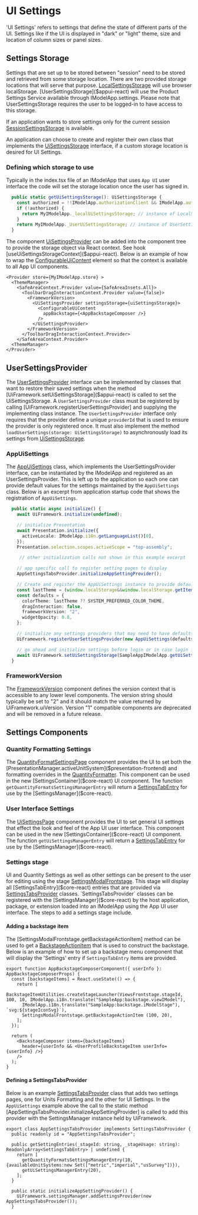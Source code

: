 # UI Settings

'UI Settings' refers to settings that define the state of different parts of the UI. Settings like if the UI is displayed in "dark" or "light" theme, size and location of column sizes or panel sizes.

## Settings Storage

Settings that are set up to be stored between "session" need to be stored and retrieved from some storage location. There are two provided storage locations that will serve that purpose. [LocalSettingsStorage]($core-react) will use browser localStorage. [UserSettingsStorage]($appui-react) will use the Product Settings Service available through IModelApp.settings. Please note that UserSettingsStorage requires the user to be logged-in to have access to this storage.

If an application wants to store settings only for the current session [SessionSettingsStorage]($core-react) is available.

An application can choose to create and register their own class that implements the [UiSettingsStorage]($core-react) interface, if a custom storage location is desired for UI Settings.

### Defining which storage to use

Typically in the index.tsx file of an IModelApp that uses `App UI` user interface the code will set the storage location once the user has signed in.

```ts
  public static getUiSettingsStorage(): UiSettingsStorage {
    const authorized = !!IModelApp.authorizationClient && IModelApp.authorizationClient.isAuthorized;
    if (!authorized) {
      return MyIModelApp._localUiSettingsStorage; // instance of LocalSettingsStorage
    }
    return MyIModelApp._UserUiSettingsStorage; // instance of UserSettingsStorage
  }
```

The component [UiSettingsProvider]($appui-react) can be added into the component tree to provide the storage object via React context. See hook [useUiSettingsStorageContext]($appui-react). Below is an example of how to wrap the [ConfigurableUiContent]($appui-react) element so that the context is available to all App UI components.

```tsx
<Provider store={MyIModelApp.store} >
  <ThemeManager>
    <SafeAreaContext.Provider value={SafeAreaInsets.All}>
      <ToolbarDragInteractionContext.Provider value={false}>
        <FrameworkVersion>
          <UiSettingsProvider settingsStorage={uiSettingsStorage}>
            <ConfigurableUiContent
              appBackstage={<AppBackstageComposer />}
            />
          </UiSettingsProvider>
        </FrameworkVersion>
      </ToolbarDragInteractionContext.Provider>
    </SafeAreaContext.Provider>
  <ThemeManager>
</Provider>
```

## UserSettingsProvider

The [UserSettingsProvider]($appui-react) interface can be implemented by classes that want to restore their saved settings when the method [UiFramework.setUiSettingsStorage]($appui-react) is called to set the UiSettingsStorage. A `UserSettingsProvider` class must be registered by calling [UiFramework.registerUserSettingsProvider] and supplying the implementing class instance. The `UserSettingsProvider` interface only requires that the provider define a unique `providerId` that is used to ensure the provider is only registered once. It must also implement the method `loadUserSettings(storage: UiSettingsStorage)` to asynchronously load its settings from [UiSettingsStorage]($core-react).

### AppUiSettings

The [AppUiSettings]($appui-react) class, which implements the UserSettingsProvider interface, can be instantiated by the IModelApp and registered as an UserSettingsProvider. This is left up to the application so each one can provide default values for the settings maintained by the `AppUiSettings` class. Below is an excerpt from application startup code that shows the registration of `AppUiSettings`.

```ts
  public static async initialize() {
    await UiFramework.initialize(undefined);

    // initialize Presentation
    await Presentation.initialize({
      activeLocale: IModelApp.i18n.getLanguageList()[0],
    });
    Presentation.selection.scopes.activeScope = "top-assembly";

     // other initialization calls not shown in this example excerpt

    // app specific call to register setting pages to display
    AppSettingsTabsProvider.initializeAppSettingProvider();

    // Create and register the AppUiSettings instance to provide default for ui settings in Redux store
    const lastTheme = (window.localStorage&&window.localStorage.getItem("uifw:defaultTheme"))??SYSTEM_PREFERRED_COLOR_THEME;
    const defaults = {
      colorTheme: lastTheme ?? SYSTEM_PREFERRED_COLOR_THEME,
      dragInteraction: false,
      frameworkVersion: "2",
      widgetOpacity: 0.8,
    };

    // initialize any settings providers that may need to have defaults set by iModelApp
    UiFramework.registerUserSettingsProvider(new AppUiSettings(defaults));

    // go ahead and initialize settings before login or in case login is by-passed
    await UiFramework.setUiSettingsStorage(SampleAppIModelApp.getUiSettingsStorage());
  }
```

### FrameworkVersion

The [FrameworkVersion]($appui-react) component defines the version context that is accessible to any lower level components. The version string should typically be set to "2" and it should match the value returned by UiFramework.uiVersion. Version "1" compatible components are deprecated and will be removed in a future release.

## Settings Components

### Quantity Formatting Settings

  The [QuantityFormatSettingsPage]($appui-react) component provides the UI to set both the [PresentationManager.activeUnitSystem]($presentation-frontend) and formatting overrides in the [QuantityFormatter]($frontend). This component can be used in the new [SettingsContainer]($core-react) UI component. The function `getQuantityFormatsSettingsManagerEntry` will return a [SettingsTabEntry]($core-react) for use by the [SettingsManager]($core-react).

### User Interface Settings

  The [UiSettingsPage]($appui-react) component provides the UI to set general UI settings that effect the look and feel of the App UI user interface. This component can be used in the new [SettingsContainer]($core-react) UI component. The function `getUiSettingsManagerEntry` will return a [SettingsTabEntry]($core-react) for use by the [SettingsManager]($core-react).

### Settings stage

UI and Quantity Settings as well as other settings can be present to the user for editing using the stage [SettingsModalFrontstage]($appui-react). This stage will display all [SettingsTabEntry]($core-react) entries that are provided via [SettingsTabsProvider]($core-react) classes. `SettingsTabsProvider` classes can be registered with the [SettingsManager]($core-react) by the host application, package, or extension loaded into an IModelApp using the App UI user interface. The steps to add a settings stage include.

#### Adding a backstage item

The [SettingsModalFrontstage.getBackstageActionItem] method can be used to get a [BackstageActionItem]($appui-abstract) that is used to construct the backstage. Below is an example of how to set up a backstage menu component that will display the 'Settings' entry if `SettingsTabEntry` items are provided.

```tsx
export function AppBackstageComposerComponent({ userInfo }: AppBackstageComposerProps) {
  const [backstageItems] = React.useState(() => {
    return [
      BackstageItemUtilities.createStageLauncher(ViewsFrontstage.stageId, 100, 10, IModelApp.i18n.translate("SampleApp:backstage.viewIModel"),
      IModelApp.i18n.translate("SampleApp:backstage.iModelStage"), `svg:${stageIconSvg}`),
      SettingsModalFrontstage.getBackstageActionItem (100, 20),
    ];
  });

  return (
    <BackstageComposer items={backstageItems}
      header={userInfo && <UserProfileBackstageItem userInfo={userInfo} />}
    />
  );
}
```

#### Defining a SettingsTabsProvider

Below is an example [SettingsTabsProvider]($core-react) class that adds two settings pages, one for Units Formatting and the other for UI Settings. In the `AppUiSettings` example above the call to the static method [AppSettingsTabsProvider.initializeAppSettingProvider] is called to add this provider with the SettingsManager instance held by UiFramework.

```tsx
export class AppSettingsTabsProvider implements SettingsTabsProvider {
  public readonly id = "AppSettingsTabsProvider";

  public getSettingEntries(_stageId: string, _stageUsage: string): ReadonlyArray<SettingsTabEntry> | undefined {
    return [
      getQuantityFormatsSettingsManagerEntry(10, {availableUnitSystems:new Set(["metric","imperial","usSurvey"])}),
      getUiSettingsManagerEntry(20),
    ];
  }

  public static initializeAppSettingProvider() {
    UiFramework.settingsManager.addSettingsProvider(new AppSettingsTabsProvider());
  }
```
